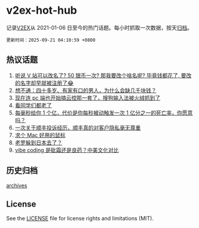 # v2ex-hot-hub

 记录[V2EX](https://www.v2ex.com/)从 2021-01-06 日至今的热门话题。每小时抓取一次数据，按天[归档](archives)。

`更新时间：2025-09-21 04:10:59 +0800`

## 热议话题

1. [听说 V 站可以改名了? 50 银币一次? 那我要改个啥名呢? 毕竟钱都花了, 要改的名字却早就被注册了😂](https://www.v2ex.com/t/1160682)
1. [想不通：四十多岁、有家有口的男人，为什么会缺几千块钱？](https://www.v2ex.com/t/1160728)
1. [现在连 pc 端也开始搞云控那一套了，搜狗输入法被火绒抓到了](https://www.v2ex.com/t/1160698)
1. [看同学们都老了](https://www.v2ex.com/t/1160663)
1. [每毫秒给你 1 个亿，代价是你每秒被动触发一次 1 亿分之一的死亡率，你愿意吗？](https://www.v2ex.com/t/1160703)
1. [一次关于顺丰投诉经历，顺丰真的对客户隐私毫无尊重](https://www.v2ex.com/t/1160677)
1. [求个 Mac 好用的鼠标](https://www.v2ex.com/t/1160652)
1. [老罗躲到日本去了？](https://www.v2ex.com/t/1160699)
1. [vibe coding 是砒霜还是良药？中美文化对比](https://www.v2ex.com/t/1160697)

## 历史归档

[archives](archives)

## License

See the [LICENSE](LICENSE) file for license rights and limitations (MIT).
